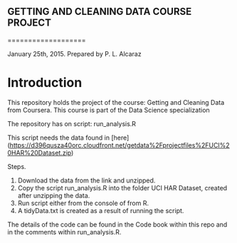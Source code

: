 ##  GETTING AND CLEANING DATA COURSE PROJECT
===================

January 25th, 2015. Prepared by P. L. Alcaraz

# Introduction

This repository holds the project of the course: Getting and Cleaning Data from Coursera. This course is part of the Data Science specialization

The repository has on script: run_analysis.R

This script needs the data found in [here] (https://d396qusza40orc.cloudfront.net/getdata%2Fprojectfiles%2FUCI%20HAR%20Dataset.zip)

Steps.

1. Download the data from the link and unzipped.
2. Copy the script run_analysis.R into the folder UCI HAR Dataset, created after unzipping the data.
3. Run script either from the console of from R.
4. A tidyData.txt is created as a result of running the script.

The details of the code can be found in the Code book within this repo and in the comments within run_analysis.R.

